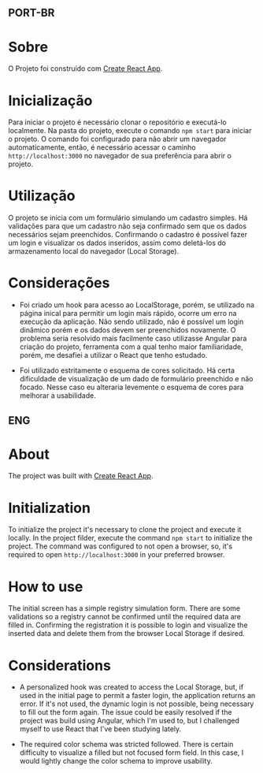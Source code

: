 ## PORT-BR

# Sobre

O Projeto foi construído com [Create React App](https://github.com/facebook/create-react-app).

# Inicialização

Para iniciar o projeto é necessário clonar o repositório e executá-lo localmente.
Na pasta do projeto, execute o comando `npm start` para iniciar o projeto. O comando foi configurado para não abrir um navegador automaticamente, então, é necessário acessar o caminho `http://localhost:3000` no navegador de sua preferência para abrir o projeto.

# Utilização

O projeto se inicia com um formulário simulando um cadastro simples. Há validações para que um cadastro não seja confirmado sem que os dados necessários sejam preenchidos. Confirmando o cadastro é possível fazer um login e visualizar os dados inseridos, assim como deletá-los do armazenamento local do navegador (Local Storage).

# Considerações

- Foi criado um hook para acesso ao LocalStorage, porém, se utilizado na página inical para permitir um login mais rápido, ocorre um erro na execução da aplicação. Não sendo utilizado, não é possível um login dinâmico porém e os dados devem ser preenchidos novamente. O problema seria resolvido mais facilmente caso utilizasse Angular para criação do projeto, ferramenta com a qual tenho maior familiaridade, porém, me desafiei a utilizar o React que tenho estudado.

- Foi utilizado estritamente o esquema de cores solicitado. Há certa dificuldade de visualização de um dado de formulário preenchido e não focado. Nesse caso eu alteraria levemente o esquema de cores para melhorar a usabilidade.

## ENG
# About

The project was built with [Create React App](https://github.com/facebook/create-react-app).

# Initialization

To initialize the project it's necessary to clone the project and execute it locally.
In the project filder, execute the command `npm start` to initialize the project. The command was configured to not open a browser, so, it's required to open `http://localhost:3000` in your preferred browser.

# How to use

The initial screen has a simple registry simulation form. There are some validations so a registry cannot be confirmed until the required data are filled in. Confirming the registration it is possible to login and visualize the inserted data and delete them from the browser Local Storage if desired.

# Considerations

- A personalized hook was created to access the Local Storage, but, if used in the initial page to permit a faster login, the application returns an error. If it's not used, the dynamic login is not possible, being necessary to fill out the form again. The issue could be easily resolved if the project was build using Angular, which I'm used to, but I challenged myself to use React that I've been studying lately.

- The required color schema was stricted followed. There is certain difficulty to visualize a filled but not focused form field. In this case, I would lightly change the color schema to improve usability.